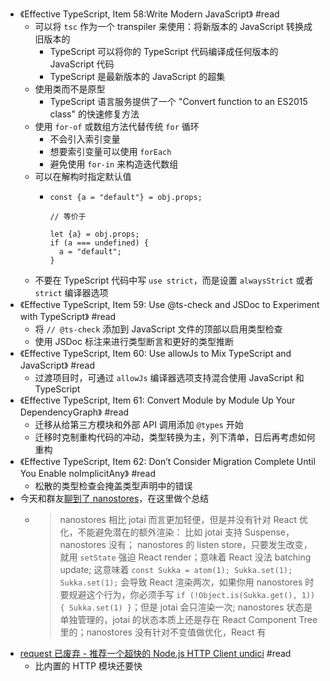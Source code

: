 - 《Effective TypeScript, Item 58:Write Modern JavaScript》 #read
	- 可以将 `tsc` 作为一个 transpiler 来使用：将新版本的 JavaScript 转换成旧版本的
		- TypeScript 可以将你的 TypeScript 代码编译成任何版本的 JavaScript 代码
		- TypeScript 是最新版本的 JavaScript 的超集
	- 使用类而不是原型
		- TypeScript 语言服务提供了一个 "Convert function to an ES2015 class" 的快速修复方法
	- 使用 `for-of` 或数组方法代替传统 `for` 循环
		- 不会引入索引变量
		- 想要索引变量可以使用 `forEach`
		- 避免使用 `for-in` 来构造迭代数组
	- 可以在解构时指定默认值
		- ```
		  const {a = "default"} = obj.props;
		  
		  // 等价于
		  
		  let {a} = obj.props;
		  if (a === undefined) {
		    a = "default";
		  }
		  ```
	- 不要在 TypeScript 代码中写 `use strict`，而是设置 `alwaysStrict` 或者 `strict` 编译器选项
- 《Effective TypeScript, Item 59: Use @ts-check and JSDoc to Experiment with TypeScript》 #read
	- 将 `// @ts-check` 添加到 JavaScript 文件的顶部以启用类型检查
	- 使用 JSDoc 标注来进行类型断言和更好的类型推断
- 《Effective TypeScript, Item 60: Use allowJs to Mix TypeScript and JavaScript》 #read
	- 过渡项目时，可通过 `allowJs` 编译器选项支持混合使用 JavaScript 和 TypeScript
- 《Effective TypeScript, Item 61: Convert Module by Module Up Your DependencyGraph》 #read
	- 迁移从给第三方模块和外部 API 调用添加 `@types` 开始
	- 迁移时克制重构代码的冲动，类型转换为主，列下清单，日后再考虑如何重构
- 《Effective TypeScript, Item 62: Don’t Consider Migration Complete Until You
  Enable noImplicitAny》 #read
	- 松散的类型检查会掩盖类型声明中的错误
- 今天和群友[聊到了 nanostores](https://t.me/c/1066867565/1025688)，在这里做个总结
	- > nanostores 相比 jotai 而言更加轻便，但是并没有针对 React 优化，不能避免潜在的额外渲染：
	  比如 jotai 支持 Suspense，nanostores 没有；
	  nanostores 的 listen store，只要发生改变，就用 `setState` 强迫 React render；意味着 React 没法 batching update;
	  这意味着 `const Sukka = atom(1); Sukka.set(1); Sukka.set(1);` 会导致 React 渲染两次，如果你用 nanostores 时要规避这个行为，你必须手写 `if (!Object.is(Sukka.get(), 1)) { Sukka.set(1) }`；但是 jotai 会只渲染一次;
	  nanostores 状态是单独管理的，jotai 的状态本质上还是存在 React Component Tree 里的；nanostores 没有针对不变值做优化，React 有
- [request 已废弃 - 推荐一个超快的 Node.js HTTP Client undici](https://cloud.tencent.com/developer/article/1880159) #read
	- 比内置的 HTTP 模块还要快